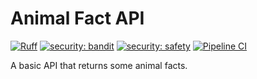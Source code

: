 # Animal Fact API

[![Ruff](https://img.shields.io/endpoint?url=https://raw.githubusercontent.com/astral-sh/ruff/main/assets/badge/v2.json)](https://github.com/astral-sh/ruff)
[![security: bandit](https://img.shields.io/badge/security-bandit-yellow.svg)](https://github.com/PyCQA/bandit)
[![security: safety](https://img.shields.io/badge/security-safety-blue)](https://github.com/pyupio/safety)
[![Pipeline CI](https://github.com/cmb84scd/animal-fact-api/actions/workflows/pipeline.yml/badge.svg)](https://github.com/cmb84scd/animal-fact-api/actions)

A basic API that returns some animal facts.
